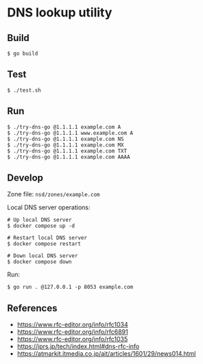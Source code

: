 # DNS lookup utility

## Build

```
$ go build
```

## Test

```
$ ./test.sh
```

## Run

```
$ ./try-dns-go @1.1.1.1 example.com A
$ ./try-dns-go @1.1.1.1 www.example.com A
$ ./try-dns-go @1.1.1.1 example.com NS
$ ./try-dns-go @1.1.1.1 example.com MX
$ ./try-dns-go @1.1.1.1 example.com TXT
$ ./try-dns-go @1.1.1.1 example.com AAAA
```

## Develop

Zone file: `nsd/zones/example.com`

Local DNS server operations:

```
# Up local DNS server
$ docker compose up -d

# Restart local DNS server
$ docker compose restart

# Down local DNS server
$ docker compose down
```

Run:

```
$ go run . @127.0.0.1 -p 8053 example.com
```

## References

* https://www.rfc-editor.org/info/rfc1034
* https://www.rfc-editor.org/info/rfc6891
* https://www.rfc-editor.org/info/rfc1035
* https://jprs.jp/tech/index.html#dns-rfc-info
* https://atmarkit.itmedia.co.jp/ait/articles/1601/29/news014.html
